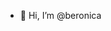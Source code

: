 - 👋 Hi, I’m @beronica



<!---
beronica28/beronica28 is a ✨ special ✨ repository because its `README.md` (this file) appears on your GitHub profile.
You can click the Preview link to take a look at your changes.
--->
